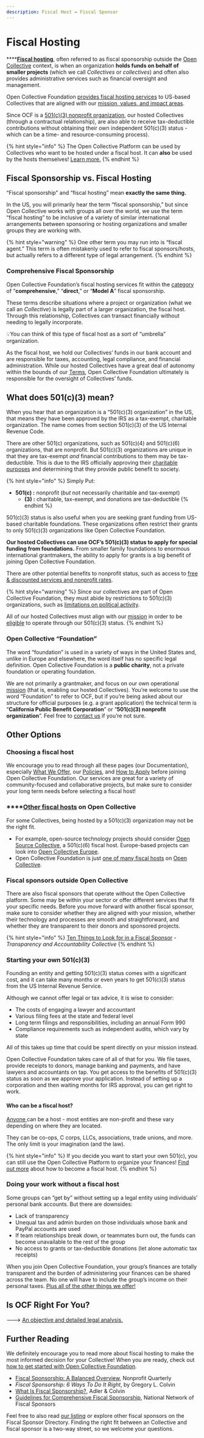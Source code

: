 ```yaml
---
description: Fiscal Host = Fiscal Sponsor
---
```


# Fiscal Hosting

****[**Fiscal hosting**](https://opencollective.com/fiscal-hosting), often referred to as fiscal sponsorship outside the [Open Collective](https://opencollective.com) context, is when an organization **holds funds on behalf of smaller projects** (which we call _Collectives_ or _collectives_) and often also provides administrative services such as financial oversight and management.

Open Collective Foundation [provides fiscal hosting services](./) to US-based Collectives that are aligned with our [mission, values, and impact areas](../about/mission-and-values.md).

Since OCF is a [501(c)(3) nonprofit organization](fiscal-hosting.md#what-does-501-c-3-mean), our hosted Collectives (through a contractual relationship), are also able to receive tax-deductible contributions without obtaining their own independent 501(c)(3) status - which can be a time- and resource-consuming process).

{% hint style="info" %}
The Open Collective Platform can be used by Collectives who want to be hosted under a fiscal host. It can **also** be used by the hosts themselves! [Learn more.](https://opencollective.com/fiscal-hosting)
{% endhint %}

## Fiscal Sponsorship vs. Fiscal Hosting

“Fiscal sponsorship” and “fiscal hosting” mean **exactly the same thing.**

In the US, you will primarily hear the term “fiscal sponsorship,” but since Open Collective works with groups all over the world, we use the term “fiscal hosting” to be inclusive of a variety of similar international arrangements between sponsoring or hosting organizations and smaller groups they are working with.

{% hint style="warning" %}
One other term you may run into is “fiscal agent.” This term is often mistakenly used to refer to fiscal sponsors/hosts, but actually refers to a different type of legal arrangement.
{% endhint %}

### Comprehensive Fiscal Sponsorship

Open Collective Foundation’s fiscal hosting services fit within the [category ](https://www.propelnonprofits.org/wp-content/uploads/2017/12/Fiscal-Sponsorship-models.pdf)of “**comprehensive**,” “**direct**,” or “**Model A**” fiscal sponsorship.

These terms describe situations where a project or organization (what we call an _Collective_) is legally part of a larger organization, the fiscal host. Through this relationship, Collectives can transact financially without needing to legally incorporate.&#x20;

:bulb:You can think of this type of fiscal host as a sort of “umbrella” organization.

As the fiscal host, we hold our Collectives’ funds in our bank account and are responsible for taxes, accounting, legal compliance, and financial administration. While our hosted Collectives have a great deal of autonomy within the bounds of our [Terms](../getting-started/terms.md), Open Collective Foundation ultimately is responsible for the oversight of Collectives’ funds.

## What does 501(c)(3) mean?

When you hear that an organization is a “501(c)(3) organization” in the US, that means they have been approved by the IRS as a tax-exempt, charitable organization. The name comes from section 501(c)(3) of the US Internal Revenue Code.

There are other 501(c) organizations, such as 501(c)(4) and 501(c)(6) organizations, that are nonprofit. But 501(c)(3) organizations are unique in that they are tax-exempt _and_ financial contributions to them may be tax-deductible. This is due to the IRS officially approving their [charitable purposes](https://www.irs.gov/charities-non-profits/charitable-purposes) and determining that they provide public benefit to society.

{% hint style="info" %}
Simply Put:

* **501(c) :** nonprofit (_but_ not necessarily charitable and tax-exempt)
  * **(3) :** charitable, tax-exempt, and donations are tax-deductible
{% endhint %}

501(c)(3) status is also useful when you are seeking grant funding from US-based charitable foundations. These organizations often restrict their grants to only 501(c)(3) organizations like Open Collective Foundation.&#x20;

**Our hosted Collectives can use OCF’s 501(c)(3) status to apply for special funding from foundations.** From smaller family foundations to enormous international grantmakers, the ability to apply for grants is a big benefit of joining Open Collective Foundation.

There are other potential benefits to nonprofit status, such as access to [free & discounted services and nonprofit rates](nonprofit-discounts.md).

{% hint style="warning" %}
Since our collectives are part of Open Collective Foundation, they must abide by restrictions to 501(c)(3) organizations, such as [limitations on political activity](../how-it-works/policies/political-activity.md).&#x20;

All of our hosted Collectives must align with our [mission](../about/mission-and-values.md) in order to be [eligible](../getting-started/eligibility.md) to operate through our 501(c)(3) status.
{% endhint %}

### **Open Collective “Foundation”**

The word “foundation” is used in a variety of ways in the United States and, unlike in Europe and elsewhere, the word itself has no specific legal definition. Open Collective Foundation is a **public charity**, not a private foundation or operating foundation.

We are not primarily a grantmaker, and focus on our own operational [mission](../about/mission-and-values.md#our-mission) (that is, enabling our hosted Collectives). You’re welcome to use the word “Foundation” to refer to OCF, but if you’re being asked about our structure for official purposes (e.g. a grant application) the technical term is “**California Public Benefit Corporation**” or “**501(c)(3) nonprofit organization**”. Feel free to [contact us](../about/contact-us.md) if you’re not sure.

## Other Options

### **Choosing a fiscal host**

We encourage you to read through all these pages (our Documentation), especially [What We Offer](./), our [Policies](../how-it-works/policies/), and [How to Apply](../getting-started/how-to-apply/) before joining Open Collective Foundation. Our services are great for a variety of community-focused and collaborative projects, but make sure to consider your long term needs before selecting a fiscal host!

### ****[**Other fiscal hosts**](https://opencollective.com/hosts) **on Open Collective**

For some Collectives, being hosted by a 501(c)(3) organization may not be the right fit.&#x20;

* For example, open-source technology projects should consider [Open Source Collective](https://www.oscollective.org), a 501(c)(6) fiscal host. Europe-based projects can look into [Open Collective Europe](https://opencollective.com/europe).
* Open Collective Foundation is just [one of many fiscal hosts](https://docs.opencollective.com/help/fiscal-hosts/fiscal-hosts#what-are-some-examples-of-fiscal-hosts) on [Open Collective](https://opencollective.com).

### **Fiscal sponsors outside Open Collective**

There are also fiscal sponsors that operate without the Open Collective platform. Some may be within your sector or offer different services that fit your specific needs. Before you move forward with another fiscal sponsor, make sure to consider whether they are aligned with your mission, whether their technology and processes are smooth and straightforward, and whether they are transparent to their donors and sponsored projects.

{% hint style="info" %}
[Ten Things to Look for in a Fiscal Sponsor](https://www.transparency-Collective.org/blog/5011/ten-things-to-look-for-in-a-fiscal-sponsor/) - _Transparency and Accountability Collective_
{% endhint %}

### **Starting your own 501(c)(3)**

Founding an entity and getting 501(c)(3) status comes with a significant cost, and it can take many months or even years to get 501(c)(3) status from the US Internal Revenue Service.

Although we cannot offer legal or tax advice, it is wise to consider:

* The costs of engaging a lawyer and accountant
* Various filing fees at the state and federal level
* Long term filings and responsibilities, including an annual Form 990
* Compliance requirements such as independent audits, which vary by state

All of this takes up time that could be spent directly on your mission instead.

Open Collective Foundation takes care of all of that for you. We file taxes, provide receipts to donors, manage banking and payments, and have lawyers and accountants on tap. You get access to the benefits of 501(c)(3) status as soon as we approve your application. Instead of setting up a corporation and then waiting months for IRS approval, you can get right to work.&#x20;

#### **Who can be a fiscal host?**

[Anyone ](https://docs.opencollective.com/help/fiscal-hosts/become-a-fiscal-host#requirements)can be a host - most entities are non-profit and these vary depending on where they are located.

They can be co-ops, C corps, LLCs, associations, trade unions, and more. The only limit is your imagination (and the law).

{% hint style="info" %}
If you decide you want to start your own 501(c), you can still use the Open Collective Platform to organize your finances!  [Find out more](https://opencollective.com/become-a-fiscal-host) about how to become a fiscal host.
{% endhint %}

### **Doing your work without a fiscal host**

Some groups can “get by” without setting up a legal entity using individuals’ personal bank accounts. But there are downsides:

* Lack of transparency
* Unequal tax and admin burden on those individuals whose bank and PayPal accounts are used
* If team relationships break down, or teammates burn out, the funds can become unavailable to the rest of the group
* No access to grants or tax-deductible donations (let alone automatic tax receipts)

When you join Open Collective Foundation, your group’s finances are totally transparent and the burden of administering your finances can be shared across the team. No one will have to include the group’s income on their personal taxes. [Plus all of the other things we offer](./)[!](https://docs.opencollective.foundation/about/what-we-offer)

## Is OCF Right For You?

\---> [An objective and detailed legal analysis.](../faq/is-ocf-right-for-you.md)

## Further Reading

We definitely encourage you to read more about fiscal hosting to make the most informed decision for your Collective! When you are ready, check out [how to get started with Open Collective Foundation](../getting-started/how-to-apply/).

* [Fiscal Sponsorship: A Balanced Overview](https://nonprofitquarterly.org/fiscal-sponsorship-a-balanced-overview/), Nonprofit Quarterly
* _Fiscal Sponsorship: 6 Ways To Do It Right_, by Gregory L. Colvin
* [What Is Fiscal Sponsorship?](https://www.adlercolvin.com/blog/2012/10/15/what-is-fiscal-sponsorship/), Adler & Colvin
* [Guidelines for Comprehensive Fiscal Sponsorship](http://s3.amazonaws.com/nnfs/file\_assets/d0758100838a/NNFS%20Guidelines%20for%20Comprehensive%20Fiscal%20Sponsorship.pdf), National Network of Fiscal Sponsors

Feel free to also read [our listing](https://fiscalsponsordirectory.org/?page\_id=8009) or explore other fiscal sponsors on the Fiscal Sponsor Directory. Finding the right fit between an Collective and fiscal sponsor is a two-way street, so we welcome your questions.
